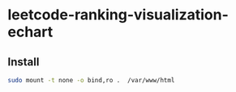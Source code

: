 # leetcode-ranking-visualization-echart

## Install

```bash
sudo mount -t none -o bind,ro .  /var/www/html
```
